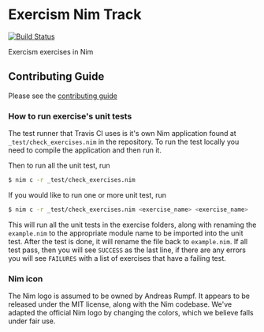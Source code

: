 # Exercism Nim Track

[![Build Status](https://travis-ci.org/exercism/nim.png?branch=master)](https://travis-ci.org/exercism/nim)

Exercism exercises in Nim

## Contributing Guide

Please see the [contributing guide](https://github.com/exercism/x-api/blob/master/CONTRIBUTING.md#the-exercise-data)

### How to run exercise's unit tests

The test runner that Travis CI uses is it's own Nim application found at `_test/check_exercises.nim` in the repository. To run the test locally you need to compile the application and then run it.

Then to run all the unit test, run 
```bash
$ nim c -r _test/check_exercises.nim
```

If you would like to run one or more unit test, run 
```bash
$ nim c -r _test/check_exercises.nim <exercise_name> <exercise_name>
```

This will run all the unit tests in the exercise folders, along with renaming the `example.nim` to the appropriate module name to be imported into the unit test. After the test is done, it will rename the file back to `example.nim`. If all test pass, then you will see `SUCCESS` as the last line, if there are any errors you will see `FAILURES` with a list of exercises that have a failing test.

### Nim icon
The Nim logo is assumed to be owned by Andreas Rumpf. It appears to be released under the MIT license, along with the Nim codebase. We've adapted the official Nim logo by changing the colors, which we believe falls under fair use.
